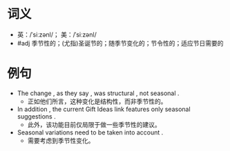 # 词义
- 英：/ˈsiːzənl/； 美：/ˈsiːzənl/
- #adj 季节性的；(尤指)圣诞节的；随季节变化的；节令性的；适应节日需要的
# 例句
- The change , as they say , was structural , not seasonal .
	- 正如他们所言，这种变化是结构性，而非季节性的。
- In addition , the current Gift Ideas link features only seasonal suggestions .
	- 此外，该功能目前仅局限于做一些季节性的建议。
- Seasonal variations need to be taken into account .
	- 需要考虑到季节性变化。
